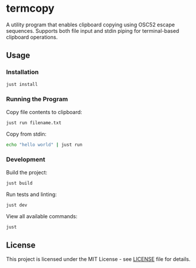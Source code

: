 # termcopy

A utility program that enables clipboard copying using OSC52 escape sequences. Supports both file input and stdin piping for terminal-based clipboard operations.

## Usage

### Installation

```bash
just install
```

### Running the Program

Copy file contents to clipboard:
```bash
just run filename.txt
```

Copy from stdin:
```bash
echo "hello world" | just run
```

### Development

Build the project:
```bash
just build
```

Run tests and linting:
```bash
just dev
```

View all available commands:
```bash
just
```

## License

This project is licensed under the MIT License - see [LICENSE](LICENSE) file for details.
